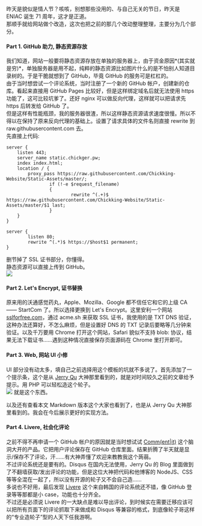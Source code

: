 <!-- 标题: 网站架构改造 -->

昨天是貌似是情人节？咳咳，别想那些没用的、与自己无关的节日，昨天是 ENIAC 诞生 71 周年，这才是正道。  
那顺手就给网站做个改造，这次也把之前的那几个改动整理整理，主要分为几个部分。

#### Part 1. GitHub 助力, 静态资源存放
我们知道，网站一般要将静态资源存放在单独的服务器上，由于资金原因*(其实就是穷)*，单独服务器是用不起，纯粹的静态资源比如图片什么的是不怕别人知道目录树的。于是干脆就想到了 GitHub，毕竟 GitHub 的服务可是杠杠的。  
由于当时想尝试一个评论系统，当时注册了一个新的 GitHub 帐户，创建新的仓库。看起来直接用 GitHub Pages 比较好，但是这样绑定域名后就无法使用 https 功能了，这可比较坑爹了。还好 nginx 可以做反向代理，这样就可以把请求先 https 后转发给 GitHub 了。  
但是这样有性能瓶颈，我的服务器很渣，所以这样静态资源请求速度很慢。所以不得以在保持了原来反向代理的基础上。设置了请求具体的文件名则直接 rewrite 到 raw.githubusercontent.com 去。  
先直接上代码:
```config
server {
    listen 443;
    server_name static.chickger.pw;
    index index.html;
    location / {
        proxy_pass https://raw.githubusercontent.com/Chickking-Website/Static-Assets/master/;
                if (!-e $request_filename)
                {
                        rewrite ^(.+)$ https://raw.githubusercontent.com/Chickking-Website/Static-Assets/master/$1 last;
                }
    }
}

server {
        listen 80;
        rewrite ^(.*)$ https://$host$1 permanent;
}
```
删节掉了 SSL 证书部分，你懂得。  
静态资源可以直接上传到 GitHub。  
<img src="https://static.chickger.pw/201701/GitHub-asset.png"></img>
#### Part 2. Let's Encrypt, 证书替换
原来用的沃通感觉药丸，Apple、Mozilla、Google 都不信任它和它的上级 CA —— StartCom 了。所以选择更换到 Let's Encrypt。这里安利一个网站 [sslforfree.com](https://sslforfree.com/)，通过 acme.sh 来获取 SSL 证书，我使用的是 TXT DNS 验证，这种办法还算好，不怎么麻烦，但是设置好 DNS 的 TXT 记录后要略等几分钟来验证。以及千万要用 Chrome 打开这个网站，Safari 貌似不支持 blob: 协议，结果无法下载证书……遇到这种情况直接保存页面源码在 Chrome 里打开即可。
#### Part 3. Web, 网站 UI 小修
UI 部分没有动太多，填自己之前选择用这个模板的坑就不多说了。首先添加了一个提示条，这个是从 [Jerry Qu](https://imququ.com/) 大神那里看到的，就是对时间较久之前的文章给予提示。用 PHP 可以轻松造这个轮子。  
<img src="https://static.chickger.pw/201701/Time_tips.png"></img>
就是这个东西。

以及还有查看本文 Markdown 版本这个大家也看到了，也是从 Jerry Qu 大神那里看到的。我会在今后展示更好的实现方法。
#### Part 4. Livere, 社会化评论
之前不得不再申请一个 GitHub 帐户的原因就是当时想试试 [Comm(ent|it)](https://commentit.io/) 这个脑洞大开的产品。它把用户评论保存在 GitHub 仓库里面。结果折腾了半天就是显示/保存不了评论，汗……有大神弄懂了欢迎来教教我这个蒟蒻。  
不过评论系统还是要有的。Disqus 在国内无法使用，Jerry Qu 的 Blog 里面做到了不翻墙获取/发出评论的功能，但是这位大神把代码和他博客的 NodeJS、CSS 等等全混在一起了，所以没有开源的轮子又不会自己造……  
多说也不好用，最后发现 [Livere](https://livere.com) 这个来自韩国的评论系统还不错，像 GitHub 登录等等那都是小 case，功能也十分齐全。  
不过还是必须说 Livere 的一大缺点是难以导出评论，到时候实在需要迁移应该可以把所有页面下的评论抓取下来做成和 Disqus 等兼容的格式，到底像轮子哥这样的“专业造轮子”型的人天下任我游啊。